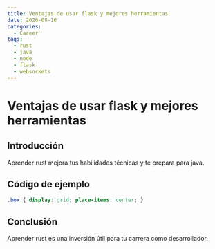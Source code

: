 ```yaml
---
title: Ventajas de usar flask y mejores herramientas
date: 2026-08-16
categories:
  - Career
tags:
  - rust
  - java
  - node
  - flask
  - websockets
---
```


# Ventajas de usar flask y mejores herramientas

## Introducción

Aprender rust mejora tus habilidades técnicas y te prepara para java.

## Código de ejemplo

```css
.box { display: grid; place-items: center; }
```

## Conclusión

Aprender rust es una inversión útil para tu carrera como desarrollador.
